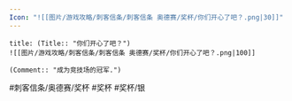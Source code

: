 ```yaml
---
Icon: "![[图片/游戏攻略/刺客信条/刺客信条 奥德赛/奖杯/你们开心了吧？.png|30]]"
---
```

```ad-common-silver-trophy
title: (Title:: "你们开心了吧？")
![[图片/游戏攻略/刺客信条/刺客信条 奥德赛/奖杯/你们开心了吧？.png|100]]

(Comment:: "成为竞技场的冠军.")
```

#刺客信条/奥德赛/奖杯 #奖杯 #奖杯/银
